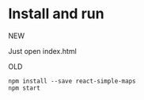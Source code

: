# Install and run
NEW 

Just open index.html

OLD
```
npm install --save react-simple-maps
npm start
```
